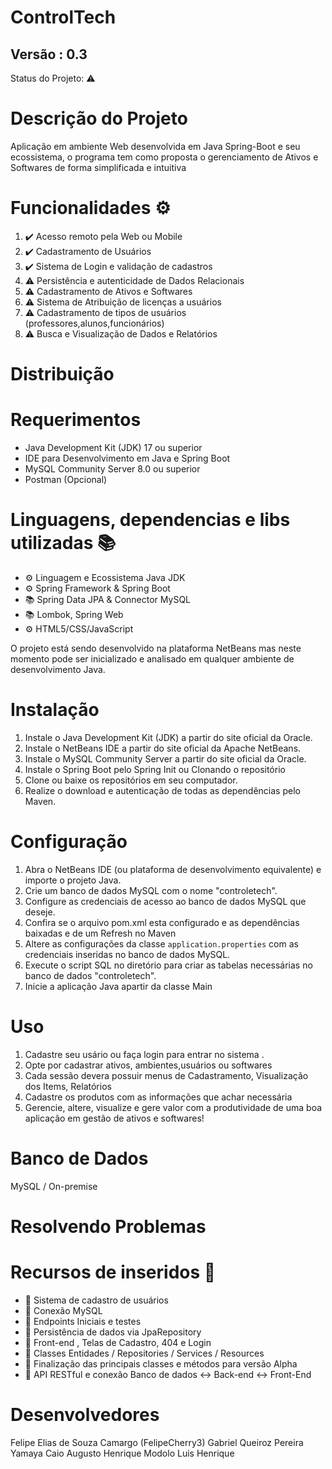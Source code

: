 <h1> ControlTech </h1>
<p Aplicação Web para gerenciamento de Ativos e Softwares>

<h2> Versão : 0.3 </h2>

Status do Projeto: ⚠️

<h1>Descrição do Projeto</h1>
<p> Aplicação em ambiente Web desenvolvida em Java Spring-Boot e seu ecossistema, o programa tem como proposta
    o gerenciamento de Ativos e Softwares de forma simplificada e intuitiva </p>

<h1>Funcionalidades ⚙️ </h1>
<ol>
  <li> ✔️ Acesso remoto pela Web ou Mobile</li>
  <li> ✔️ Cadastramento de Usuários</li>
  <li> ✔️ Sistema de Login e validação de cadastros</li>
  <li> ⚠️ Persistência e autenticidade de Dados Relacionais </li>
  <li> ⚠️ Cadastramento de Ativos e Softwares </li>
  <li> ⚠️ Sistema de Atribuição de licenças a usuários</li>
  <li> ⚠️ Cadastramento de tipos de usuários (professores,alunos,funcionários) </li>
  <li> ⚠️ Busca e Visualização de Dados e Relatórios</li>

</ol>

<h1>Distribuição</h1>

<h1>Requerimentos</h1>
<ul>
  <li>Java Development Kit (JDK) 17 ou superior</li>
  <li>IDE para Desenvolvimento em Java e Spring Boot</li>
  <li>MySQL Community Server 8.0 ou superior</li>
  <li>Postman (Opcional)</li>
</ul>

<h1>Linguagens, dependencias e libs utilizadas 📚 </h1>
<ul>  
  <li> ⚙️ Linguagem e Ecossistema Java JDK</li>
  <li> ⚙️ Spring Framework & Spring Boot </li>
  <li> 📚 Spring Data JPA & Connector MySQL </li>
  <li> 📚 Lombok, Spring Web </li>
  <li> ⚙️ HTML5/CSS/JavaScript</li>
  </ul>
  

<p>O projeto está sendo desenvolvido na plataforma NetBeans mas neste momento pode ser inicializado e analisado em qualquer ambiente de desenvolvimento Java.</p>

<h1>Instalação</h1>
<ol>
  <li>Instale o Java Development Kit (JDK) a partir do site oficial da Oracle.</li>
  <li>Instale o NetBeans IDE a partir do site oficial da Apache NetBeans.</li>
  <li>Instale o MySQL Community Server a partir do site oficial da Oracle.</li>
  <li>Instale o Spring Boot pelo Spring Init ou Clonando o repositório</li>
  <li>Clone ou baixe os repositórios em seu computador.</li>
  <li>Realize o download e autenticação de todas as dependências pelo Maven.</li>

</ol>

<h1>Configuração</h1>
<ol>
  <li>Abra o NetBeans IDE (ou plataforma de desenvolvimento equivalente) e importe o projeto Java.</li>
  <li>Crie um banco de dados MySQL com o nome "controletech".</li>
  <li>Configure as credenciais de acesso ao banco de dados MySQL que deseje.</li>
  <li>Confira se o arquivo pom.xml esta configurado e as dependências baixadas e de um Refresh no Maven </li>
  <li>Altere as configurações da classe <code>application.properties</code> com as credenciais inseridas no banco de dados MySQL.</li>
  <li>Execute o script SQL no diretório  para criar as tabelas necessárias no banco de dados "controletech".</li>
  <li>Inicie a aplicação Java apartir da classe Main </li>
  </ol>
<h1>Uso</h1>
  <ol>
    <li>Cadastre seu usário ou faça login para entrar no sistema .</li>
    <li>Opte por cadastrar ativos, ambientes,usuários ou softwares</li>
    <li>Cada sessão devera possuir menus de Cadastramento, Visualização dos Items, Relatórios</li>
    <li>Cadastre os  produtos com as informações que achar necessária</li>
    <li>Gerencie, altere, visualize e gere valor com a produtividade de uma boa aplicação em gestão de ativos e softwares!</li>
  </ol>

  <h1> Banco de Dados </h1>
  <p> MySQL / On-premise</p>

  
  <h1> Resolvendo Problemas </h1>
  
  <h1> Recursos de inseridos 🧰 </h1>
  <ul>
    <li>📝 Sistema de cadastro de usuários </li>
    <li>📝 Conexão MySQL  </li>
    <li>📝 Endpoints Iniciais e testes  </li>
    <li>📝 Persistência de dados via JpaRepository </li>
    <li>📝 Front-end , Telas de Cadastro, 404 e Login</li>
    <li>📝 Classes Entidades / Repositories / Services / Resources</li>
    <li>📝 Finalização das principais classes e métodos para versão Alpha  </li>
    <li>📝 API RESTful e conexão Banco de dados <-> Back-end <->  Front-End  </li>
  </ul>
  
  <h1> Desenvolvedores </h1>
  Felipe Elias de Souza Camargo (FelipeCherry3)
  Gabriel Queiroz Pereira Yamaya
  Caio Augusto 
  Henrique Modolo
  Luis Henrique  

